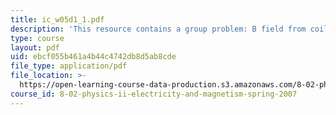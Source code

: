 ```yaml
---
title: ic_w05d1_1.pdf
description: 'This resource contains a group problem: B field from coil of radius R.'
type: course
layout: pdf
uid: ebcf055b461a4b44c4742db8d5ab8cde
file_type: application/pdf
file_location: >-
  https://open-learning-course-data-production.s3.amazonaws.com/8-02-physics-ii-electricity-and-magnetism-spring-2007/ebcf055b461a4b44c4742db8d5ab8cde_ic_w05d1_1.pdf
course_id: 8-02-physics-ii-electricity-and-magnetism-spring-2007
---
```

